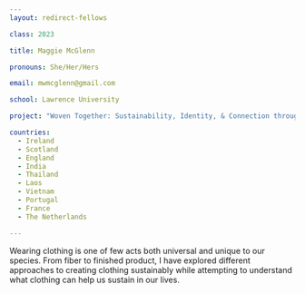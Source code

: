 ```yaml
---
layout: redirect-fellows

class: 2023

title: Maggie McGlenn

pronouns: She/Her/Hers

email: mwmcglenn@gmail.com

school: Lawrence University

project: "Woven Together: Sustainability, Identity, & Connection through Clothing"

countries:
  - Ireland
  - Scotland
  - England
  - India
  - Thailand
  - Laos
  - Vietnam
  - Portugal
  - France
  - The Netherlands

---
```


Wearing clothing is one of few acts both universal and unique to our species. From fiber to finished product, I have explored different approaches to creating clothing sustainably while attempting to understand what clothing can help us sustain in our lives.
